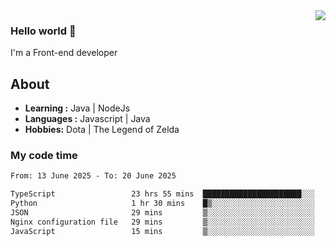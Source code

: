 <img align='right' src="https://github-readme-stats.vercel.app/api?username=jumodada&show_icons=true&theme=vue">

### Hello world 👋

I'm a Front-end developer 
    
## About
-  **Learning :** Java | NodeJs
-  **Languages :** Javascript | Java
-  **Hobbies:** Dota | The Legend of Zelda

### My code time

<!--START_SECTION:waka-->

```txt
From: 13 June 2025 - To: 20 June 2025

TypeScript                 23 hrs 55 mins  ██████████████████████░░░   88.22 %
Python                     1 hr 30 mins    █▒░░░░░░░░░░░░░░░░░░░░░░░   05.56 %
JSON                       29 mins         ▒░░░░░░░░░░░░░░░░░░░░░░░░   01.82 %
Nginx configuration file   29 mins         ▒░░░░░░░░░░░░░░░░░░░░░░░░   01.80 %
JavaScript                 15 mins         ▒░░░░░░░░░░░░░░░░░░░░░░░░   00.97 %
```

<!--END_SECTION:waka-->
